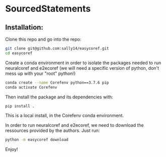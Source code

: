 # SourcedStatements

## Installation:

Clone this repo and go into the repo:

```bash
git clone git@github.com:sally14/easycoref.git
cd easycoref
```

Create a conda environment in order to isolate the packages needed to run neuralcoref and e2ecoref (we will need a specific version of python, don't mess up with your "root" python!)

```bash
conda create --name Corefenv python==3.7.6 pip
conda activate Corefenv
```

Then install the package and its dependencies with:
```bash
pip install .
```
This is a local install, in the Corefenv conda environment. 

In order to run neuralcoref and e2ecoref, we need to download the ressources provided by the authors. Just run:

```bash
python -m easycoref download
```

Enjoy! 
